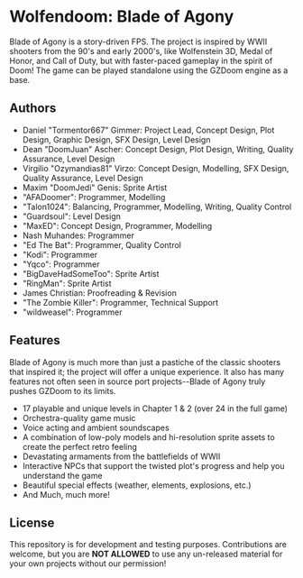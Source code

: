 # Wolfendoom: Blade of Agony
Blade of Agony is a story-driven FPS. The project is inspired by WWII shooters from the 90's and early 2000's, like Wolfenstein 3D, Medal of Honor, and Call of Duty, but with faster-paced gameplay in the spirit of Doom! The game can be played standalone using the GZDoom engine as a base.

## Authors
- Daniel "Tormentor667" Gimmer: Project Lead, Concept Design, Plot Design, Graphic Design, SFX Design, Level Design
- Dean "DoomJuan" Ascher: Concept Design, Plot Design, Writing, Quality Assurance, Level Design
- Virgilio "Ozymandias81" Virzo: Concept Design, Modelling, SFX Design, Quality Assurance, Level Design
- Maxim "DoomJedi" Genis: Sprite Artist
- "AFADoomer": Programmer, Modelling
- "Talon1024": Balancing, Programmer, Modelling, Writing, Quality Control
- "Guardsoul": Level Design
- "MaxED": Concept Design, Programmer, Modelling
- Nash Muhandes: Programmer
- "Ed The Bat": Programmer, Quality Control
- "Kodi": Programmer
- "Yqco": Programmer
- "BigDaveHadSomeToo": Sprite Artist
- "RingMan": Sprite Artist
- James Christian: Proofreading & Revision
- "The Zombie Killer": Programmer, Technical Support
- "wildweasel": Programmer


## Features
Blade of Agony is much more than just a pastiche of the classic shooters that inspired it; the project will offer a unique experience. It also has many features not often seen in source port projects--Blade of Agony truly pushes GZDoom to its limits.
- 17 playable and unique levels in Chapter 1 & 2 (over 24 in the full game)
- Orchestra-quality game music
- Voice acting and ambient soundscapes
- A combination of low-poly models and hi-resolution sprite assets to create the perfect retro feeling
- Devastating armaments from the battlefields of WWII
- Interactive NPCs that support the twisted plot's progress and help you understand the game
- Beautiful special effects (weather, elements, explosions, etc.)
- And Much, much more!


## License
This repository is for development and testing purposes. Contributions are welcome, but you are **NOT ALLOWED** to use any un-released material for your own projects without our permission!
